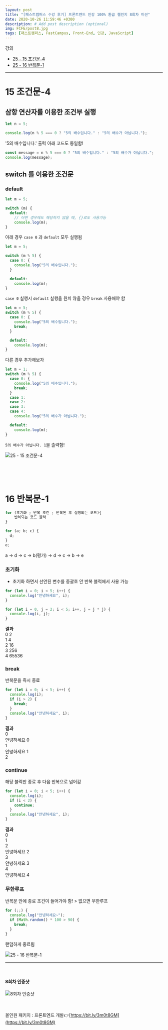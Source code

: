 ```yaml
---
layout: post
title: "[패스트캠퍼스 수강 후기] 프론트엔드 인강 100% 환급 챌린지 8회차 미션"
date: 2020-10-26 11:59:46 +0300
description: # Add post description (optional)
img: FCFE/post8.jpg
tags: [패스트캠퍼스, FastCampus, Front-End, 인강, JavaScript]
---
```


강의

- [25 - 15 조건문-4](#15-조건문-4)
- [25 - 16 반복문-1](#16-반복문-1)

---

# 15 조건문-4

## 삼항 연산자를 이용한 조건부 실행

```jsx
let n = 5;

console.log(n % 5 === 0 ? "5의 배수입니다." : "5의 배수가 아닙니다.");
```

'5의 배수입니다.' 출력
아래 코드도 동일함!

```jsx
const message = n % 5 === 0 ? "5의 배수입니다." : "5의 배수가 아닙니다.";
console.log(message);
```

## switch 를 이용한 조건문

### default

```jsx
let m = 5;

switch (m) {
  default:
    // 어떤 경우에도 해당하지 않을 때, {}로도 사용가능
    console.log(m);
}
```

아래 경우 `case 0` 과 `default` 모두 실행됨

```jsx
let m = 5;

switch (m % 5) {
  case 0: {
    console.log("5의 배수입니다.");
  }

  default:
    console.log(m);
}
```

`case 0` 실행시 `default` 실행을 원치 않을 경우 `break` 사용해야 함

```jsx
let m = 5;
switch (m % 5) {
  case 0: {
    console.log("5의 배수입니다.");
    break;
  }

  default:
    console.log(m);
}
```

다른 경우 추가해보자

```jsx
let m = 1;
switch (m % 5) {
  case 0: {
    console.log("5의 배수입니다.");
    break;
  }
  case 1:
  case 2:
  case 3:
  case 4:
    console.log("5의 배수가 아닙니다.");

  default:
    console.log(m);
}
```

`5의 배수가 아닙니다. 1`을 출력함!

![25 - 15 조건문-4]({{site.baseurl}}/assets/img/FCFE/post8-1.png)
<br>
<br>
<br>
<br>
<br>

# 16 반복문-1

```jsx
for (초기화 ; 반복 조건 ; 반복된 후 실행되는 코드){
    반복되는 코드 블럭
}
```

```jsx
for (a; b; c) {
  d;
}
e;
```

a -> d -> c -> b(평가) -> d -> c -> b -> e

### 초기화

- 초기화 하면서 선언된 변수를 중괄호 안 반복 블럭에서 사용 가능

```jsx
for (let i = 0; i < 5; i++) {
  console.log("안녕하세요", i);
}

for (let i = 0, j = 2; i < 5; i++, j = j * j) {
  console.log(i, j);
}
```

**결과**  
0 2  
1 4  
2 16  
3 256  
4 65536

### break

반복문을 즉시 종료

```jsx
for (let i = 0; i < 5; i++) {
  console.log(i);
  if (i > 2) {
    break;
  }
  console.log("안녕하세요", i);
}
```

**결과**  
0  
안녕하세요 0  
1  
안녕하세요 1  
2

### continue

해당 블럭만 종료 후 다음 반복으로 넘어감

```jsx
for (let i = 0; i < 5; i++) {
  console.log(i);
  if (i < 2) {
    continue;
  }
  console.log("안녕하세요", i);
}
```

**결과**  
0  
1  
2  
안녕하세요 2  
3  
안녕하세요 3  
4  
안녕하세요 4

### 무한루프

반복문 안에 종료 조건이 들어가야 함! > 없으면 무한루프

```jsx
for (;;) {
  console.log("안녕하세요~");
  if (Math.random() * 100 > 90) {
    break;
  }
}
```

랜덤하게 종료됨

![25 - 16 반복문-1]({{site.baseurl}}/assets/img/FCFE/post8-2.png)

---

<br>

#### 8회차 인증샷

![8회차 인증샷]({{site.baseurl}}/assets/img/FCFE/post8.jpg)
<br>  
<br>

올인원 패키지 : 프론트엔드 개발👉[https://bit.ly/3m0t8GM](https://bit.ly/3m0t8GM)

